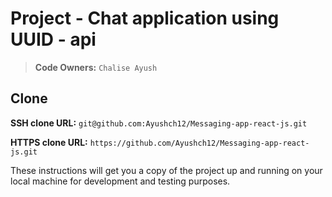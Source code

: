 # Project  - Chat application using UUID - api

> **Code Owners:** `Chalise Ayush`

## Clone

**SSH clone URL:** `git@github.com:Ayushch12/Messaging-app-react-js.git`

**HTTPS clone URL:** `https://github.com/Ayushch12/Messaging-app-react-js.git`

These instructions will get you a copy of the project up and running on your local machine for development and testing
purposes.
